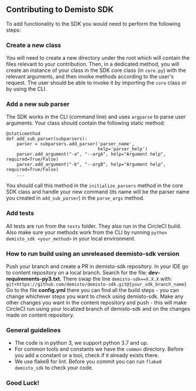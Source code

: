 ## Contributing to Demisto SDK

To add functionality to the SDK you would need to perform the following steps:

### Create a new class
You will need to create a new directory under the root which will contain the files relevant to your contribution.
Then, in a dedicated method, you will create an instance of your class in the SDK core class (in `core.py`) with the relevant arguments, and then invoke methods
according to the user's request. The user should be able to invoke it by importing the `core` class or by using the CLI.

### Add a new sub parser
The SDK works in the CLI (command line) and uses `argparse` to parse user arguments.
Your class should contain the following static method:
```
@staticmethod
def add_sub_parser(subparsers):
    parser = subparsers.add_parser('parser_name',
                                   help='parser_help')
    parser.add_argument("-a", "--argA", help="Argument help", required=True/False)
    parser.add_argument("-b", "--argB", help="Argument help", required=True/False)
    ...
```
You should call this method in the `initialize_parsers` method in the core SDK class and handle your new command
(its name will be the parser name you created in `add_sub_parser`) in the `parse_args` method.

### Add tests
All tests are run from the `tests` folder. They also run in the CircleCI build.
Also make sure your methods work from the CLI by running `python demisto_sdk <your_method>` in your local environment.

### How to run build using an unreleased deemisto-sdk version
Push your branch and create a PR in demisto-sdk repository.
In your IDE go to content repository on a local branch. 
Search for the file: **dev-requirements-py3.txt**.
There swap the line `demisto-sdk==X.X.X` with: `git+https://github.com/demisto/demisto-sdk.git@{your_sdk_branch_name}`
Go to the file **config.yml** there you can find all the build steps - you can change whichever steps you want to check using demisto-sdk.
Make any other changes you want in the content repository and push - this will make CircleCI run using your localized branch of demisto-sdk and on the changes made on content repository.

### General guidelines
* The code is in python 3, we support python 3.7 and up.
* For common tools and constants we have the `common` directory. Before you add a constant or a tool, check if it already exists there.
* We use flake8 for lint. Before you commit you can run `flake8 demisto_sdk` to check your code.

### Good Luck!
